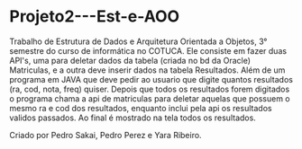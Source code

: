 # Projeto2---Est-e-AOO
Trabalho de Estrutura de Dados e Arquitetura Orientada a Objetos, 3° semestre do curso de informática no COTUCA.
Ele consiste em fazer duas API's, uma para deletar dados da tabela (criada no bd da Oracle) Matriculas, e a outra deve inserir dados na tabela Resultados. 
Além de um programa em JAVA que deve pedir ao usuario que digite quantos resultados (ra, cod, nota, freq) quiser. Depois que todos os resultados forem digitados o programa chama a api de matriculas para deletar aquelas que possuem o mesmo ra e cod dos resultados, enquanto inclui pela api os resultados validos passados. 
Ao final é mostrado na tela todos os resultados.

Criado por Pedro Sakai, Pedro Perez e Yara Ribeiro.
